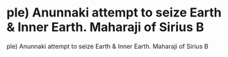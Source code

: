 # ple) Anunnaki attempt to seize Earth & Inner Earth. Maharaji of Sirius B

ple) Anunnaki attempt to seize Earth & Inner Earth. Maharaji of Sirius B